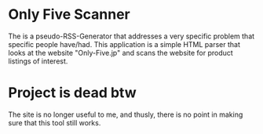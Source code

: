 # Only Five Scanner
 The is a pseudo-RSS-Generator that addresses a very specific problem that specific people have/had. This application is a simple HTML parser that looks at the website "Only-Five.jp" and scans the website for product listings of interest.

# Project is dead btw
The site is no longer useful to me, and thusly, there is no point in making sure that this tool still works.
